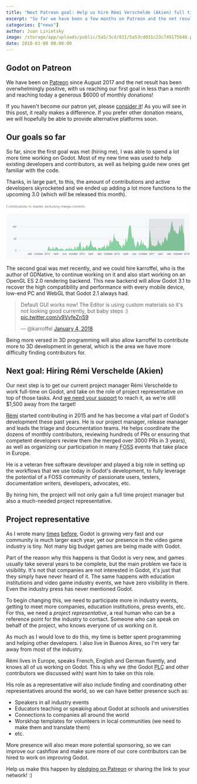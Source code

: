 ```yaml
---
title: "Next Patreon goal: Help us hire Rémi Verschelde (Akien) full time!"
excerpt: "So far we have been a few months on Patreon and the net result has been overwhelmingly positive, as we get enough funds each month to hire our lead developer and an intern! Still, it's time to start thinking about our next hire to continue speeding up Godot's development as well as its visibility and relevance in the gamedev industry."
categories: ["news"]
author: Juan Linietsky
image: /storage/app/uploads/public/5a5/3cd/031/5a53cd031c23c749175648.png
date: 2018-01-08 00:00:00
---
```


## Godot on Patreon

We have been on [Patreon](https://www.patreon.com/godotengine) since August 2017 and the net result has been overwhelmingly positive, with us reaching our first goal in less than a month and reaching today a generous $6000 of monthly donations!

If you haven't become our patron yet, please [consider it](https://www.patreon.com/godotengine)! As you will see in this post, it really makes a difference. If you prefer other donation means, we will hopefully be able to provide alternative platforms soon.

## Our goals so far

So far, since the first goal was met (hiring me), I was able to spend a lot more time working on Godot. Most of my new time was used to help existing developers and contributors, as well as helping guide new ones get familiar with the code. 

Thanks, in large part, to this, the amount of contributions and active developers skyrocketed and we ended up adding a lot more functions to the upcoming 3.0 (which *will* be released this month). 

![](/storage/app/media/3.0/godot_contributions_december.png)

The second goal was met recently, and we could hire karroffel, who is the author of GDNative, to continue working on it and also start working on an OpenGL ES 2.0 rendering backend. This new backend will allow Godot 3.1 to recover the high compatibility and performance with every mobile device, low-end PC and WebGL that Godot 2.1 always had. 

<blockquote class="twitter-tweet" data-lang="en"><p lang="en" dir="ltr">Default GUI works now! The Editor is using custom materials so it's not looking good currently, but baby steps :) <a href="https://t.co/v9VvfeZnS9">pic.twitter.com/v9VvfeZnS9</a></p>— @karroffel <a href="https://twitter.com/karroffel/status/948920286921068544?ref_src=twsrc%5Etfw">January 4, 2018</a></blockquote>
<script async src="https://platform.twitter.com/widgets.js" charset="utf-8"></script>

Being more versed in 3D programming will also allow karroffel to contribute more to 3D development in general, which is the area we have more difficulty finding contributors for.

## Next goal: Hiring Rémi Verschelde (Akien)

Our next step is to get our current project manager Rémi Verschelde to work full-time on Godot, and take on the role of project representative on top of those tasks. And [we need your support](https://www.patreon.com/godotengine) to reach it, as we're still $1,500 away from the target!

[Rémi](https://github.com/akien-mga) started contributing in 2015 and he has become a vital part of Godot's development these past years. He is our project manager, release manager and leads the triage and documentation teams. He helps coordinate the dozens of monthly contributors, reviewing hundreds of PRs or ensuring that competent developers review them (he merged over 3000 PRs in 3 years), as well as organizing our participation in many <abbr title="Free and Open Source Software">FOSS</abbr> events that take place in Europe.

He is a veteran free software developer and played a big role in setting up the workflows that we use today in Godot's development, to fully leverage the potential of a FOSS community of passionate users, testers, documentation writers, developers, advocates, etc.

By hiring him, the project will not only gain a full time project manager but also a much-needed project representative.

## Project representative

As I wrote many [times](https://godotengine.org/article/godot-30-new-progress-report-and-gdc) [before](https://godotengine.org/article/godot-gdc-2016-aftermath), Godot is growing very fast and our community is much larger each year, yet our presence in the video game industry is tiny. Not many big budget games are being made with Godot.

Part of the reason why this happens is that Godot is very new, and games usually take several years to be complete, but the main problem we face is visibility. It's not that companies are not interested in Godot, it's just that they simply have never heard of it. The same happens with education institutions and video game industry events, we have zero visibility in there. Even the industry press has never mentioned Godot.

To begin changing this, we need to participate more in industry events, getting to meet more companies, education institutions, press events, etc. For this, we need a *project representative*, a real human who can be a reference point for the industry to contact. Someone who can speak on behalf of the project, who knows everyone of us working on it.

As much as I would love to do this, my time is better spent programming and helping other developers. I also live in Buenos Aires, so I'm very far away from most of the industry. 

Rémi lives in Europe, speaks French, English and German fluently, and knows all of us working on Godot. This is why we (the Godot <abbr title="Project Leadership Committee">PLC</abbr> and other contributors we discussed with) want him to take on this role.

His role as a representative will also include finding and coordinating other representatives around the world, so we can have better presence such as:

* Speakers in all industry events
* Educators teaching or speaking about Godot at schools and universities
* Connections to companies all around the world
* Worskhop templates for volunteers in local communities (we need to make them and translate them)
* etc.

More presence will also mean more potential sponsoring, so we can improve our cashflow and make sure more of our core contributors can be hired to work on improving Godot.

Help us make this happen by [pledging on Patreon](https://www.patreon.com/godotengine) or sharing the link to your network! :)